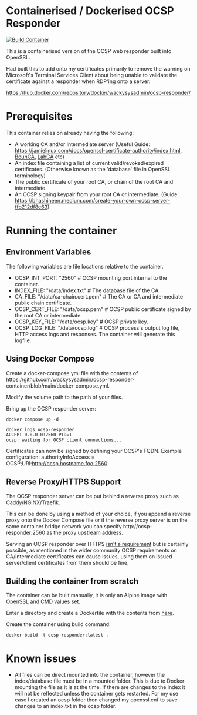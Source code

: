 # Containerised / Dockerised OCSP Responder
[![Build Container](https://github.com/wackysysadmin/ocsp-responder-container/actions/workflows/build-container.yml/badge.svg)](https://github.com/wackysysadmin/ocsp-responder-container/actions/workflows/build-container.yml)

This is a containerised version of the OCSP web responder built into OpenSSL.

Had built this to add onto my certificates primarily to remove the warning on Microsoft's Terminal Services Client about being unable to validate the certificate against a responder when RDP'ing onto a server.

https://hub.docker.com/repository/docker/wackysysadmin/ocsp-responder/

<h1>Prerequisites</h1>
This container relies on already having the following:

* A working CA and/or intermediate server (Useful Guide: https://jamielinux.com/docs/openssl-certificate-authority/index.html, <a href=https://bounca.org/>BounCA</a>, <a href=https://lab-ca.net/>LabCA</a> etc)
* An index file containing a list of current valid/revoked/expired certificates. (Otherwise known as the 'database' file in OpenSSL terminology)
* The public certificate of your root CA, or chain of the root CA and intermediate.
* An OCSP signing keypair from your root CA or intermediate. (Guide: https://bhashineen.medium.com/create-your-own-ocsp-server-ffb212df8e63)

<h1>Running the container</h1>
<h2>Environment Variables</h2>

The following variables are file locations relative to the container.

* OCSP_INT_PORT: "2560" # OCSP mounting port internal to the container.
* INDEX_FILE: "/data/index.txt" # The database file of the CA.
* CA_FILE: "/data/ca-chain.cert.pem" # The CA or CA and intermediate public chain certificate.
* OCSP_CERT_FILE: "/data/ocsp.pem" # OCSP public certificate signed by the root CA or intermediate.
* OCSP_KEY_FILE: "/data/ocsp.key" # OCSP private key.
* OCSP_LOG_FILE: "/data/ocsp.log" # OCSP process's output log file, HTTP access logs and responses. The container will generate this logfile.

<h2>Using Docker Compose</h2>
Create a docker-compose.yml file with the contents of https://github.com/wackysysadmin/ocsp-responder-container/blob/main/docker-compose.yml.


Modify the volume path to the path of your files.

Bring up the OCSP responder server:
```
docker compose up -d
```

```
docker logs ocsp-responder
ACCEPT 0.0.0.0:2560 PID=1
ocsp: waiting for OCSP client connections...
```

Certificates can now be signed by defining your OCSP's FQDN. Example configuration: authorityInfoAccess = OCSP;URI:http://ocsp.hostname.foo:2560

<h2>Reverse Proxy/HTTPS Support</h2>
The OCSP responder server can be put behind a reverse proxy such as Caddy/NGINX/Traefik.

This can be done by using a method of your choice, if you append a reverse proxy onto the Docker Compose file or if the reverse proxy server is on the same container bridge network you can specify http://ocsp-responder:2560 as the proxy upstream address.

Serving an OCSP responder over HTTPS <a href=https://datatracker.ietf.org/doc/html/rfc5280#section-8>isn't a requirement</a> but is certainly possible, as mentioned in the wider community OCSP requirements on CA/Intermediate certificates can cause issues, using them on issued server/client certificates from them should be fine. 

<h2>Building the container from scratch</h2>
The container can be built manually, it is only an Alpine image with OpenSSL and CMD values set.

Enter a directory and create a Dockerfile with the contents from <a href=https://github.com/wackysysadmin/ocsp-responder-container/blob/main/Dockerfile>here</a>.

Create the container using build command:
```
docker build -t ocsp-responder:latest .
```
<h1>Known issues</h1>

* All files can be direct mounted into the container, however the index/database file must be in a mounted folder.
This is due to Docker mounting the file as it is at the time. If there are changes to the index it will not be reflected unless the container gets restarted. For my use case I created an ocsp folder then changed my openssl.cnf to save changes to an index.txt in the ocsp folder.
